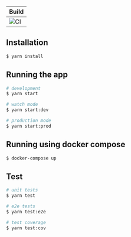 | Build |
|-------|
| ![CI](https://github.com/ViniCorrea/ephata-api/workflows/CI/badge.svg?branch=main&event=push) |

## Installation

```bash
$ yarn install
```

## Running the app

```bash
# development
$ yarn start

# watch mode
$ yarn start:dev

# production mode
$ yarn start:prod
```

## Running using docker compose
```bash
$ docker-compose up
```
## Test

```bash
# unit tests
$ yarn test

# e2e tests
$ yarn test:e2e

# test coverage
$ yarn test:cov
```
